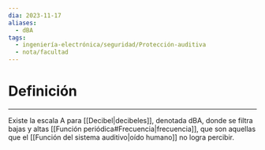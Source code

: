 ```yaml
---
dia: 2023-11-17
aliases:
  - dBA
tags:
  - ingeniería-electrónica/seguridad/Protección-auditiva
  - nota/facultad
---
```

# Definición
---
Existe la escala A para [[Decibel|decibeles]], denotada dBA, donde se filtra bajas y altas [[Función periódica#Frecuencia|frecuencia]], que son aquellas que el [[Función del sistema auditivo|oído humano]] no logra percibir.